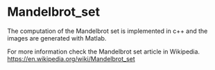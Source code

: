 # Mandelbrot_set
The computation of the Mandelbrot set is implemented in c++ and the images are generated with Matlab.

For more information check the Mandelbrot set article in Wikipedia. https://en.wikipedia.org/wiki/Mandelbrot_set
